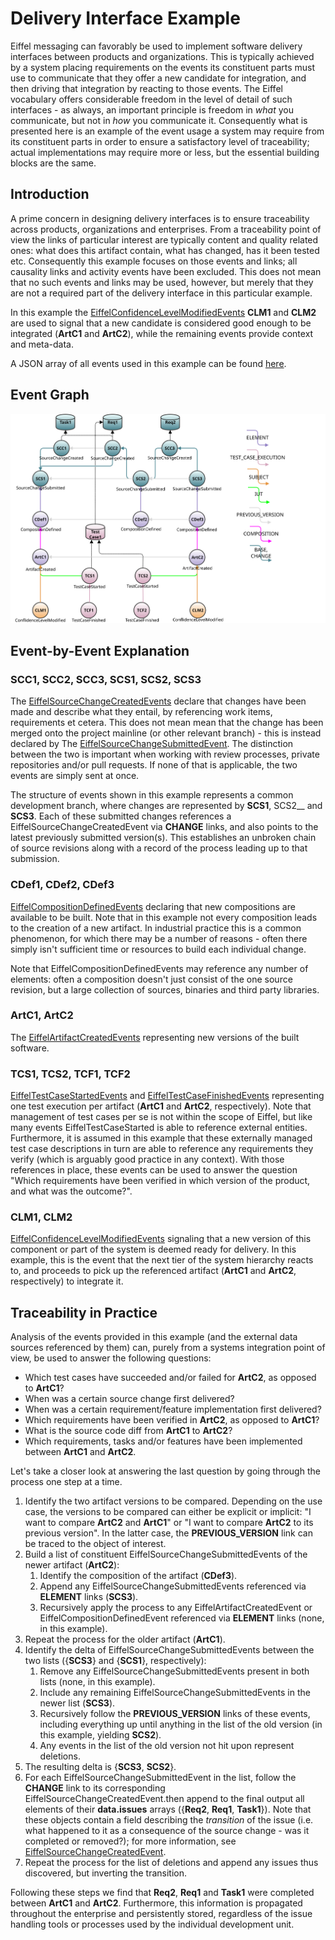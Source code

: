 <!---
   Copyright 2017 Ericsson AB.
   For a full list of individual contributors, please see the commit history.

   Licensed under the Apache License, Version 2.0 (the "License");
   you may not use this file except in compliance with the License.
   You may obtain a copy of the License at

       http://www.apache.org/licenses/LICENSE-2.0

   Unless required by applicable law or agreed to in writing, software
   distributed under the License is distributed on an "AS IS" BASIS,
   WITHOUT WARRANTIES OR CONDITIONS OF ANY KIND, either express or implied.
   See the License for the specific language governing permissions and
   limitations under the License.
--->

# Delivery Interface Example
Eiffel messaging can favorably be used to implement software delivery interfaces between products and organizations. This is typically achieved by a system placing requirements on the events its constituent parts must use to communicate that they offer a new candidate for integration, and then driving that integration by reacting to those events. The Eiffel vocabulary offers considerable freedom in the level of detail of such interfaces - as always, an important principle is freedom in _what_ you communicate, but not in _how_ you communicate it. Consequently what is presented here is an example of the event usage a system may require from its constituent parts in order to ensure a satisfactory level of traceability; actual implementations may require more or less, but the essential building blocks are the same.

## Introduction
A prime concern in designing delivery interfaces is to ensure traceability across products, organizations and enterprises. From a traceability point of view the links of particular interest are typically content and quality related ones: what does this artifact contain, what has changed, has it been tested etc. Consequently this example focuses on those events and links; all causality links and activity events have been excluded. This does not mean that no such events and links may be used, however, but merely that they are not a required part of the delivery interface in this particular example.

In this example the [EiffelConfidenceLevelModifiedEvents](../eiffel-vocabulary/EiffelConfidenceLevelModifiedEvent.md) __CLM1__ and __CLM2__ are used to signal that a new candidate is considered good enough to be integrated (__ArtC1__ and __ArtC2__), while the remaining events provide context and meta-data.

A JSON array of all events used in this example can be found [here](../examples/flows/delivery-interface/events.json).

## Event Graph
![alt text](./delivery-interface.svg "Event Graph of Delivery Interface Example")

## Event-by-Event Explanation
### SCC1, SCC2, SCC3, SCS1, SCS2, SCS3
The [EiffelSourceChangeCreatedEvents](../eiffel-vocabulary/EiffelSourceChangeCreatedEvent.md) declare that changes have been made and describe what they entail, by referencing work items, requirements et cetera. This does not mean mean that the change has been merged onto the project mainline (or other relevant branch) - this is instead declared by The [EiffelSourceChangeSubmittedEvent](../eiffel-vocabulary/EiffelSourceChangeSubmittedEvent.md). The distinction between the two is important when working with review processes, private repositories and/or pull requests. If none of that is applicable, the two events are simply sent at once.

The structure of events shown in this example represents a common development branch, where changes are represented by __SCS1__, SCS2__ and __SCS3__. Each of these submitted changes references a EiffelSourceChangeCreatedEvent via __CHANGE__ links, and also points to the latest previously submitted version(s). This establishes an unbroken chain of source revisions along with a record of the process leading up to that submission.

### CDef1, CDef2, CDef3
[EiffelCompositionDefinedEvents](../eiffel-vocabulary/EiffelCompositionDefinedEvent.md) declaring that new compositions are available to be built. Note that in this example not every composition leads to the creation of a new artifact. In industrial practice this is a common phenomenon, for which there may be a number of reasons - often there simply isn't sufficient time or resources to build each individual change.

Note that EiffelCompositionDefinedEvents may reference any number of elements: often a composition doesn't just consist of the one source revision, but a large collection of sources, binaries and third party libraries.

### ArtC1, ArtC2
The [EiffelArtifactCreatedEvents](../eiffel-vocabulary/EiffelArtifactCreatedEvent.md) representing new versions of the built software.

### TCS1, TCS2, TCF1, TCF2
[EiffelTestCaseStartedEvents](../eiffel-vocabulary/EiffelTestCaseStartedEvent.md) and [EiffelTestCaseFinishedEvents](../eiffel-vocabulary/EiffelTestCaseFinishedEvent.md) representing one test execution per artifact (__ArtC1__ and __ArtC2__, respectively). Note that management of test cases per se is not within the scope of Eiffel, but like many events EiffelTestCaseStarted is able to reference external entities. Furthermore, it is assumed in this example that these externally managed test case descriptions in turn are able to reference any requirements they verify (which is arguably good practice in any context). With those references in place, these events can be used to answer the question "Which requirements have been verified in which version of the product, and what was the outcome?".

### CLM1, CLM2
[EiffelConfidenceLevelModifiedEvents](../eiffel-vocabulary/EiffelConfidenceLevelModifiedEvent.md) signaling that a new version of this component or part of the system is deemed ready for delivery. In this example, this is the event that the next tier of the system hierarchy reacts to, and proceeds to pick up the referenced artifact (__ArtC1__ and __ArtC2__, respectively) to integrate it.

## Traceability in Practice
Analysis of the events provided in this example (and the external data sources referenced by them) can, purely from a systems integration point of view, be used to answer the following questions:
* Which test cases have succeeded and/or failed for __ArtC2__, as opposed to __ArtC1__?
* When was a certain source change first delivered?
* When was a certain requirement/feature implementation first delivered?
* Which requirements have been verified in __ArtC2__, as opposed to __ArtC1__?
* What is the source code diff from __ArtC1__ to __ArtC2__?
* Which requirements, tasks and/or features have been implemented between __ArtC1__ and __ArtC2__.

Let's take a closer look at answering the last question by going through the process one step at a time.

1. Identify the two artifact versions to be compared. Depending on the use case, the versions to be compared can either be explicit or implicit: "I want to compare __ArtC2__ and __ArtC1__" or "I want to compare __ArtC2__ to its previous version". In the latter case, the __PREVIOUS_VERSION__ link can be traced to the object of interest.
1. Build a list of constituent EiffelSourceChangeSubmittedEvents of the newer artifact (__ArtC2__):
   1. Identify the composition of the artifact (__CDef3__).
   1. Append any EiffelSourceChangeSubmittedEvents referenced via __ELEMENT__ links (__SCS3__).
   1. Recursively apply the process to any EiffelArtifactCreatedEvent or EiffelCompositionDefinedEvent referenced via __ELEMENT__ links (none, in this example).
1. Repeat the process for the older artifact (__ArtC1__).
1. Identify the delta of EiffelSourceChangeSubmittedEvents between the two lists ({__SCS3__} and {__SCS1__}, respectively):
   1. Remove any EiffelSourceChangeSubmittedEvents present in both lists (none, in this example).
   1. Include any remaining EiffelSourceChangeSubmittedEvents in the newer list (__SCS3__).
   1. Recursively follow the __PREVIOUS_VERSION__ links of these events, including everything up until anything in the list of the old version (in this example, yielding __SCS2__).
   1. Any events in the list of the old version not hit upon represent deletions.
1. The resulting delta is {__SCS3__, __SCS2__}.
1. For each EiffelSourceChangeSubmittedEvent in the list, follow the __CHANGE__ link to its corresponding EiffelSourceChangeCreatedEvent.then append to the final output all elements of their __data.issues__ arrays ({__Req2__, __Req1__, __Task1__}). Note that these objects contain a field describing the _transition_ of the issue (i.e. what happened to it as a consequence of the source change - was it completed or removed?); for more information, see [EiffelSourceChangeCreatedEvent](../eiffel-vocabulary/EiffelSourceChangeCreatedEvent.md).
1. Repeat the process for the list of deletions and append any issues thus discovered, but inverting the transition.

Following these steps we find that __Req2__, __Req1__ and __Task1__ were completed between __ArtC1__ and __ArtC2__. Furthermore, this information is propagated throughout the enterprise and persistently stored, regardless of the issue handling tools or processes used by the individual development unit.
